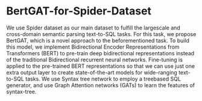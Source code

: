# BertGAT-for-Spider-Dataset

We use Spider dataset as our main dataset to fulfill the largescale and cross-domain semantic parsing text-to-SQL 
tasks. For this task, we propose BertGAT, which is a novel approach to the beforementioned task. 
To build this model, we implement Bidirectional Encoder Representations from Transformers (BERT) 
to pre-train deep bidirectional representations instead of the traditional Bidirectional recurrent
neural networks. Fine-tuning is applied to the pre-trained BERT representations so that we can
use just one extra output layer to create state-of-the-art models for wide-ranging text-to-SQL tasks.
We use Syntax tree network to employ a treebased SQL generator, and use Graph Attention
networks (GATs) to learn the features of syntax-tree.
